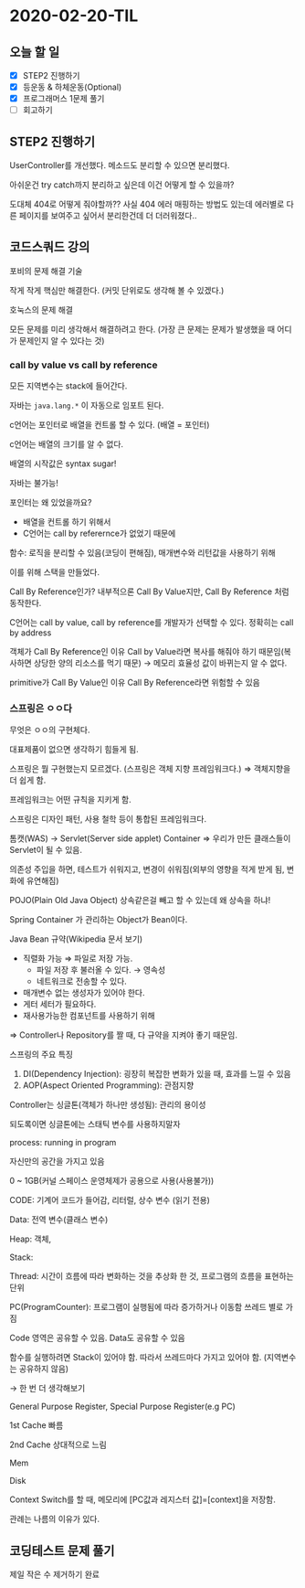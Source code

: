 # 2020-02-20-TIL

## 오늘 할 일

- [x] STEP2 진행하기
- [x] 등운동 & 하체운동(Optional)
- [x] 프로그래머스 1문제 풀기
- [ ] 회고하기

## STEP2 진행하기

UserController를 개선했다. 메소드도 분리할 수 있으면 분리했다.

아쉬운건 try catch까지 분리하고 싶은데 이건 어떻게 할 수 있을까?

도대체 404로 어떻게 줘야할까?? 사실 404 에러 매핑하는 방법도 있는데 에러별로 다른 페이지를 보여주고 싶어서 분리한건데 더 더러워졌다..

## 코드스쿼드 강의

포비의 문제 해결 기술

작게 작게 핵심만 해결한다. (커밋 단위로도 생각해 볼 수 있겠다.)

호눅스의 문제 해결

모든 문제를 미리 생각해서 해결하려고 한다. (가장 큰 문제는 문제가 발생했을 때 어디가 문제인지 알 수 있다는 것)

### call by value vs call by reference

모든 지역변수는 stack에 들어간다.

자바는 `java.lang.*` 이 자동으로 임포트 된다.

c언어는 포인터로 배열을 컨트롤 할 수 있다. (배열 = 포인터)

c언어는 배열의 크기를 알 수 없다.

배열의 시작값은 syntax sugar!

자바는 불가능!

포인터는 왜 있었을까요?

- 배열을 컨트롤 하기 위해서
- C언어는 call by referernce가 없었기 때문에

함수: 로직을 분리할 수 있음(코딩이 편해짐), 매개변수와 리턴값을 사용하기 위해

이를 위해 스택을 만들었다.

Call By Reference인가? 내부적으론 Call By Value지만, Call By Reference 처럼 동작한다.

C언어는 call by value, call by reference를 개발자가 선택할 수 있다. 정확히는 call by address

객체가 Call By Reference인 이유
Call by Value라면 복사를 해줘야 하기 때문임(복사하면 상당한 양의 리소스를 먹기 때문) → 메모리 효율성
값이 바뀌는지 알 수 없다.

primitive가 Call By Value인 이유 Call By Reference라면 위험할 수 있음

### 스프링은 ㅇㅇ다

무엇은 ㅇㅇ의 구현체다.

대표제품이 없으면 생각하기 힘들게 됨.

스프링은 뭘 구현했는지 모르겠다. (스프링은 객체 지향 프레임워크다.) ⇒ 객체지향을 더 쉽게 함.

프레임워크는 어떤 규칙을 지키게 함.

스프링은 디자인 패턴, 사용 철학 등이 통합된 프레임워크다.

톰캣(WAS) → Servlet(Server side applet) Container ⇒ 우리가 만든 클래스들이 Servlet이 될 수 있음.

의존성 주입을 하면, 테스트가 쉬워지고, 변경이 쉬워짐(외부의 영향을 적게 받게 됨, 변화에 유연해짐)

POJO(Plain Old Java Object) 상속같은걸 빼고 할 수 있는데 왜 상속을 하냐!

Spring Container 가 관리하는 Object가 Bean이다.

Java Bean 규약(Wikipedia 문서 보기)

- 직렬화 가능 ⇒ 파일로 저장 가능.
  - 파일 저장 후 불러올 수 있다. → 영속성
  - 네트워크로 전송할 수 있다.
- 매개변수 없는 생성자가 있어야 한다.
- 게터 세터가 필요하다.
- 재사용가능한 컴포넌트를 사용하기 위해

⇒ Controller나 Repository를 짤 때, 다 규약을 지켜야 좋기 때문임.

스프링의 주요 특징

1. DI(Dependency Injection): 굉장히 복잡한 변화가 있을 때, 효과를 느낄 수 있음
2. AOP(Aspect Oriented Programming): 관점지향

Controller는 싱글톤(객체가 하나만 생성됨): 관리의 용이성

되도록이면 싱글톤에는 스태틱 변수를 사용하지말자

process: running in program

자신만의 공간을 가지고 있음

0 ~ 1GB(커널 스페이스 운영체제가 공용으로 사용(사용불가))

CODE: 기계어 코드가 들어감, 리터럴, 상수 변수 (읽기 전용)

Data: 전역 변수(클래스 변수)

Heap: 객체,

Stack: 

Thread: 시간이 흐름에 따라 변화하는 것을 추상화 한 것, 프로그램의 흐름을 표현하는 단위

PC(ProgramCounter):  프로그램이 실행됨에 따라 증가하거나 이동함 쓰레드 별로 가짐

Code 영역은 공유할 수 있음. Data도 공유할 수 있음

함수를 실행하려면 Stack이 있어야 함. 따라서 쓰레드마다 가지고 있어야 함. (지역변수는 공유하지 않음)

→ 한 번 더 생각해보기

General Purpose Register, Special Purpose Register(e.g PC)

1st Cache 빠름

2nd Cache 상대적으로 느림

Mem

Disk

Context Switch를 할 때, 메모리에 [PC값과 레지스터 값]=[context]을 저장함.

관례는 나름의 이유가 있다.

## 코딩테스트 문제 풀기

제일 작은 수 제거하기 완료

